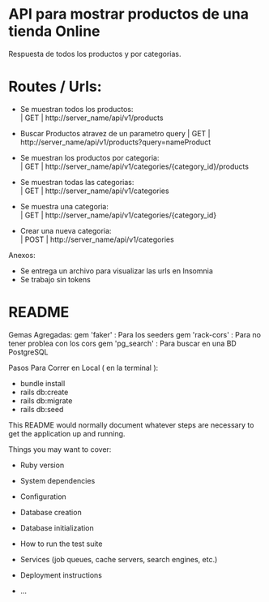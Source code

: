# API para mostrar productos de una tienda Online
Respuesta de todos los productos y por categorias.
# Routes / Urls:
 - Se muestran todos los productos:   
| GET | http://server_name/api/v1/products  

- Buscar Productos atravez de un parametro query
| GET | http://server_name/api/v1/products?query=nameProduct

 - Se muestran los productos por categoria:                                    
| GET | http://server_name/api/v1/categories/{category_id}/products  

- Se muestran todas las categorias:          
| GET | http://server_name/api/v1/categories

- Se muestra una categoria:            
| GET | http://server_name/api/v1/categories/{category_id}

- Crear una nueva categoria:                   
| POST | http://server_name/api/v1/categories 

Anexos:  
* Se entrega un archivo para visualizar las urls en Insomnia
* Se trabajo sin tokens

# README

Gemas Agregadas:
  gem 'faker' : Para los seeders
  gem 'rack-cors' : Para no tener problea con los cors
  gem 'pg_search' : Para buscar en una BD PostgreSQL

Pasos Para Correr en Local ( en la terminal ):
  - bundle install
  - rails db:create
  - rails db:migrate
  - rails db:seed

This README would normally document whatever steps are necessary to get the
application up and running.

Things you may want to cover:

* Ruby version

* System dependencies

* Configuration

* Database creation

* Database initialization

* How to run the test suite

* Services (job queues, cache servers, search engines, etc.)

* Deployment instructions

* ...
